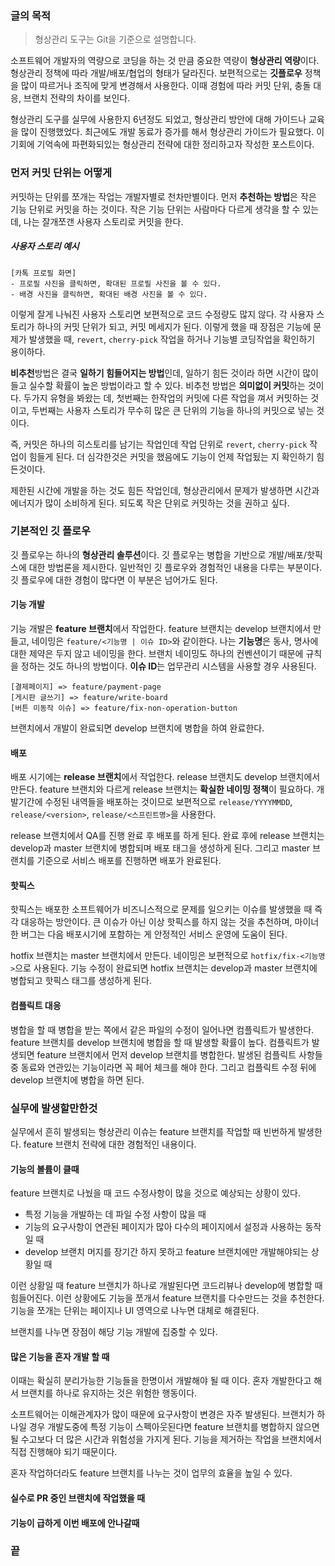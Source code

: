 ### 글의 목적
> 형상관리 도구는 Git을 기준으로 설명합니다.

소프트웨어 개발자의 역량으로 코딩을 하는 것 만큼 중요한 역량이 **형상관리 역량**이다.
형상관리 정책에 따라 개발/배포/협업의 형태가 달라진다.
보편적으로는 **깃플로우** 정책을 많이 따르거나 조직에 맞게 변경해서 사용한다.
이때 경험에 따라 커밋 단위, 충돌 대응, 브랜치 전략의 차이를 보인다.

형상관리 도구를 실무에 사용한지 6년정도 되었고, 형상관리 방안에 대해 가이드나 교육을 많이 진행했었다.
최근에도 개발 동료가 증가를 해서 형상관리 가이드가 필요했다.
이 기회에 기억속에 파편화되있는 형상관리 전략에 대한 정리하고자 작성한 포스트이다.

### 먼저 커밋 단위는 어떻게 
커밋하는 단위를 쪼개는 작업는 개발자별로 천차만별이다. 먼저 **추천하는 방법**은 작은 기능 단위로 커밋을 하는 것이다. 작은 기능 단위는 사람마다 다르게 생각을 할 수 있는 데, 나는 잘개쪼갠 사용자 스토리로 커밋을 한다.
##### 사용자 스토리 예시
```
[카톡 프로필 화면]
- 프로필 사진을 클릭하면, 확대된 프로필 사진을 볼 수 있다.
- 배경 사진을 클릭하면, 확대된 배경 사진을 볼 수 있다.
```

이렇게 잘게 나눠진 사용자 스토리면 보편적으로 코드 수정량도 많지 않다. 각 사용자 스토리가 하나의 커밋 단위가 되고, 커밋 메세지가 된다.
이렇게 했을 때 장점은 기능에 문제가 발생했을 때, `revert`, `cherry-pick` 작업을 하거나 기능별 코딩작업을 확인하기 용이하다.

**비추천**방법은 결국 **일하기 힘들어지는 방법**인데, 일하기 힘든 것이라 하면 시간이 많이 들고 실수할 확률이 높은 방법이라고 할 수 있다.
비추천 방법은 **의미없이 커밋**하는 것이다. 두가지 유형을 봐왔는 데, 첫번째는 한작업의 커밋에 다른 작업을 껴서 커밋하는 것이고, 두번째는 사용자 스토리가 무수히 많은 큰 단위의 기능을 하나의 커밋으로 넣는 것이다.

즉, 커밋은 하나의 히스토리를 남기는 작업인데 작업 단위로 `revert`, `cherry-pick` 작업이 힘들게 된다. 더 심각한것은 커밋을 했음에도 기능이 언제 작업됬는 지 확인하기 힘든것이다.

제한된 시간에 개발을 하는 것도 힘든 작업인데, 형상관리에서 문제가 발생하면 시간과 에너지가 많이 소비하게 된다. 되도록 작은 단위로 커밋하는 것을 권하고 싶다.

### 기본적인 깃 플로우
깃 플로우는 하나의 **형상관리 솔루션**이다. 깃 플로우는 병합을 기반으로 개발/배포/핫픽스에 대한 방법론을 제시한다.
일반적인 깃 플로우와 경험적인 내용을 다루는 부분이다. 깃 플로우에 대한 경험이 많다면 이 부분은 넘어가도 된다.

#### 기능 개발
기능 개발은 **feature 브랜치**에서 작업한다. feature 브랜치는 develop 브랜치에서 만들고, 네이밍은 `feature/<기능명 | 이슈 ID>`와 같이한다.
나는 **기능명**은 동사, 명사에 대한 제약은 두지 않고 네이밍을 한다. 브랜치 네이밍도 하나의 컨벤션이기 때문에 규칙을 정하는 것도 하나의 방법이다.
**이슈 ID**는 업무관리 시스템을 사용할 경우 사용된다.

```
[결제페이지] => feature/payment-page
[게시판 글쓰기] => feature/write-board
[버튼 미동작 이슈] => feature/fix-non-operation-button
```

브랜치에서 개발이 완료되면 develop 브랜치에 병합을 하여 완료한다.

#### 배포
배포 시기에는 **release 브랜치**에서 작업한다. release 브랜치도 develop 브랜치에서 만든다. feature 브랜치와 다르게 release 브랜치는 **확실한 네이밍 정책**이 필요하다. 개발기간에 수정된 내역들을 배포하는 것이므로 보편적으로 `release/YYYYMMDD`, `release/<version>`, `release/<스프린트명>`을 사용한다.

release 브랜치에서 QA를 진행 완료 후 배포를 하게 된다. 완료 후에 release 브랜치는 develop과 master 브랜치에 병합되며 배포 태그을 생성하게 된다. 그리고 master 브랜치를 기준으로 서비스 배포를 진행하면 배포가 완료된다.

#### 핫픽스
핫픽스는 배포한 소프트웨어가 비즈니스적으로 문제를 일으키는 이슈를 발생했을 때 즉각 대응하는 방안이다. 큰 이슈가 아닌 이상 핫픽스를 하지 않는 것을 추천하며, 마이너한 버그는 다음 배포시기에 포함하는 게 안정적인 서비스 운영에 도움이 된다.

hotfix 브랜치는 master 브랜치에서 만든다. 네이밍은 보편적으로 `hotfix/fix-<기능명>`으로 사용된다. 기능 수정이 완료되면 hotfix 브랜치는 develop과 master 브랜치에 병합되고 핫픽스 태그를 생성하게 된다.

#### 컴플릭트 대응
병합을 할 때 병합을 받는 쪽에서 같은 파일의 수정이 일어나면 컴플릭트가 발생한다.
feature 브랜치를 develop 브랜치에 병합을 할 때 발생할 확률이 높다.
컴플릭트가 발생되면 feature 브랜치에서 먼저 develop 브랜치를 병합한다.
발생된 컴플릭트 사항들중 동료와 연관있는 기능이라면 꼭 페어 체크를 해야 한다.
그리고 컴플릭트 수정 뒤에 develop 브랜치에 병합을 하면 된다.

### 실무에 발생할만한것
실무에서 흔히 발생되는 형상관리 이슈는 feature 브랜치를 작업할 때 빈번하게 발생한다.
feature 브랜치 전략에 대한 경험적인 내용이다.

#### 기능의 볼륨이 클때
feature 브랜치로 나눴을 때 코드 수정사항이 많을 것으로 예상되는 상황이 있다.
- 특정 기능을 개발하는 데 파일 수정 사항이 많을 때
- 기능의 요구사항이 연관된 페이지가 많아 다수의 페이지에서 설정과 사용하는 동작일 때
- develop 브랜치 머지를 장기간 하지 못하고 feature 브랜치에만 개발해야되는 상황일 때

이런 상황일 때 feature 브랜치가 하나로 개발된다면 코드리뷰나 develop에 병합할 때 힘들어진다. 이런 상황에도 기능을 쪼개서 feature 브랜치를 다수만드는 것을 추천한다. 기능을 쪼개는 단위는 페이지나 UI 영역으로 나누면 대체로 해결된다.

브랜치를 나누면 장점이 해당 기능 개발에 집중할 수 있다.

#### 많은 기능을 혼자 개발 할 때
이때는 확실히 분리가능한 기능들을 한명이서 개발해야 될 때 이다. 혼자 개발한다고 해서 브랜치를 하나로 유지하는 것은 위험한 행동이다.

소프트웨어는 이해관계자가 많이 때문에 요구사항이 변경은 자주 발생된다. 브랜치가 하나일 경우 개발도중에 특정 기능이 스펙아웃된다면 feature 브랜치를 병합하지 않으면 될 수고보다 더 많은 시간과 위험성을 가지게 된다. 기능을 제거하는 작업을 브랜치에서 직접 진행해야 되기 때문이다.

혼자 작업하더라도 feature 브랜치를 나누는 것이 업무의 효율을 높일 수 있다.

#### 실수로 PR 중인 브랜치에 작업했을 때
#### 기능이 급하게 이번 배포에 안나갈때

### 끝